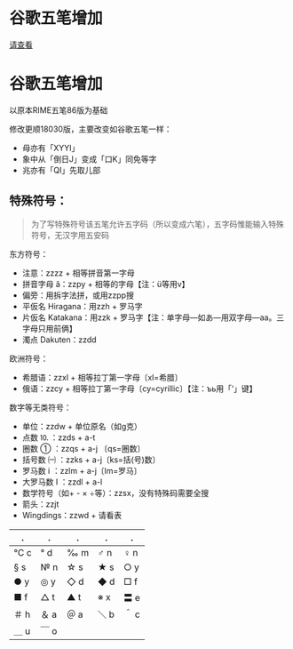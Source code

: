 # 谷歌五笔增加

[请查看](https://github.com/hchunhui/rime-wubi86go)

# 谷歌五笔增加

以原本RIME五笔86版为基础

修改更顺18030版，主要改变如谷歌五笔一样：
* 母亦有「XYYI」
* 象中从「倒日J」变成「口K」同免等字
* 兆亦有「QI」先取儿部

## 特殊符号：

> 为了写特殊符号该五笔允许五字码（所以变成六笔），五字码惟能输入特殊符号，无汉字用五安码

东方符号：
* 注意：zzzz + 相等拼音第一字母
* 拼音字母 ǎ：zzpy + 相等的字母【注：ü等用v】
* 偏旁：用拆字法拼，或用zzpp搜
* 平仮名 Hiragana：用zzh + 罗马字
* 片仮名 Katakana：用zzk + 罗马字【注：单字母—如あ—用双字母—aa。三字母只用前俩】
* 濁点 Dakuten：zzdd

欧洲符号：
* 希腊语：zzxl + 相等拉丁第一字母〔xl=希腊〕
* 俄语：zzcy + 相等拉丁第一字母〔cy=cyrillic〕【注：ъь用「‘」键】

数字等无类符号：
* 单位：zzdw + 单位原名（如g克）
* 点数 ⒑ ：zzds + a-t
* 圈数 ① ：zzqs + a-j 〔qs=圈数〕
* 括号数 ㈠ ：zzks + a-j〔ks=括(号)数〕
* 罗马数 ⅰ ：zzlm + a-j〔lm=罗马〕
* 大罗马数 Ⅰ ：zzdl + a-l
* 数学符号（如+ - × ÷等）：zzsx，没有特殊码需要全搜
* 箭头：zzjt
* Wingdings：zzwd + 请看表

.| .| . |.  |.
-|-|-|-|-
℃ c | ° d | ‰ m | ♂ n | ♀ n
§ s | № n | ☆ s | ★ s| ○ y
● y| ◎ y | ◇ d | ◆ d| □ f
■ f| △ t| ▲ t| ※ x| 〓 e
＃ h| ＆ a| ＠ a| ＼ b| ＾ c
＿ u| ￣ o

